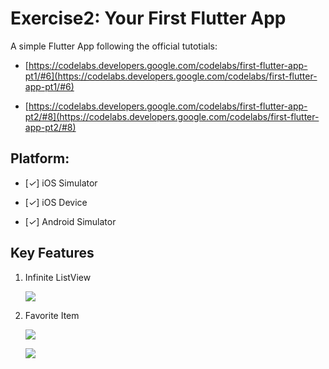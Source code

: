 # Exercise2: Your First Flutter App

A simple Flutter App following the official tutotials:

* [https://codelabs.developers.google.com/codelabs/first-flutter-app-pt1/#6](https://codelabs.developers.google.com/codelabs/first-flutter-app-pt1/#6)

* [https://codelabs.developers.google.com/codelabs/first-flutter-app-pt2/#8](https://codelabs.developers.google.com/codelabs/first-flutter-app-pt2/#8)

## Platform:

* [*✓*] iOS Simulator

* [*✓*] iOS Device

* [*✓*] Android Simulator

## Key Features

1. Infinite ListView

   ![]("./screenshots/infinitedList.png")

2. Favorite Item

   ![]("./screenshots/favorite.png")

   ![]("./screenshots/favoriteView.png")

   

